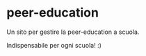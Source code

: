# peer-education

Un sito per gestire la peer-education a scuola.

Indispensabile per ogni scuola! :)
